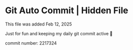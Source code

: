 # Git Auto Commit | Hidden File

This file was added Feb 12, 2025

Just for fun and keeping my daily git commit active 🤪

commit number: 2217324
